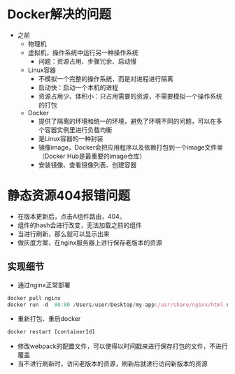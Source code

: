 # Docker解决的问题
- 之前
  - 物理机
  - 虚拟机，操作系统中运行另一种操作系统
    - 问题：资源占用、步骤冗余、启动慢
  - Linux容器
    - 不模拟一个完整的操作系统，而是对进程进行隔离
    - 启动快：启动一个本机的进程
    - 资源占用少、体积小：只占用需要的资源，不需要模拟一个操作系统的打包
  - Docker
    - 提供了隔离的环境和统一的环境，避免了环境不同的问题，可以在多个容器实例里进行负载均衡
    - 是Linux容器的一种封装
    - 镜像image，Docker会把应用程序以及依赖打包到一个image文件里（Docker Hub是最重要的image仓库）
    - 安装镜像、查看镜像列表、创建容器
# 静态资源404报错问题
- 在版本更新后，点击A组件路由，404。
- 组件的hash会进行改变，无法加载之前的组件
- 当进行刷新，那么就可以显示出来
- 做灰度方案，在nginx服务器上进行保存老版本的资源

## 实现细节
- 通过nginx正常部署
```js
docker pull nginx 
docker run -d  80:80 /Users/user/Desktop/my-app:/usr/share/nginx/html nginx
```
- 重新打包、重启docker
```js
docker restart [containerId]
```
- 修改webpack的配置文件，可以使得以时间戳来进行保存打包的文件，不进行覆盖
- 当不进行刷新时，访问老版本的资源，刷新后就进行访问新版本的资源







